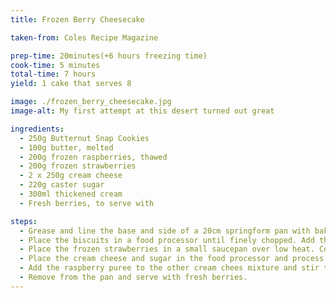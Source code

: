 ```yaml
---
title: Frozen Berry Cheesecake

taken-from: Coles Recipe Magazine

prep-time: 20minutes(+6 hours freezing time)
cook-time: 5 minutes
total-time: 7 hours
yield: 1 cake that serves 8

image: ./frozen_berry_cheesecake.jpg
image-alt: My first attempt at this desert turned out great

ingredients:
  - 250g Butternut Snap Cookies
  - 100g butter, melted
  - 200g frozen raspberries, thawed
  - 200g frozen strawberries
  - 2 x 250g cream cheese
  - 220g caster sugar
  - 300ml thickened cream
  - Fresh berries, to serve with

steps:
  - Grease and line the base and side of a 20cm springform pan with baking paper.
  - Place the biscuits in a food processor until finely chopped. Add the melted butter and process until well combined. Spoon evenly in the base of the pan, pressing evenly with base of a glass and then place in a freezer to set.
  - Place the frozen strawberries in a small saucepan over low heat. Cook, stirring and using the back of a spoon to crush for 2-3 minutes until the strawberries break down. Remove from heat. Use a fork to finely mash. Strain through a fine sieve into a bowl, using the back of the spoon to push through as much pulp as possible. Repeat with the raspberries, setting each puree in separate bowls.
  - Place the cream cheese and sugar in the food processor and process until smooth. Add the cream and process again until smooth. Divide the cream cheese mixture evenly in 2 mixing bowls. Add the strawberry puree to 1 bowl to combine. Pour into the base of the prepared pan and then place in freezer until firm, usually about 2hours.
  - Add the raspberry puree to the other cream chees mixture and stir to combine. Pour evenly over the set strawberry mixture and then place in the freezer for a further 4 hours or until completely set.
  - Remove from the pan and serve with fresh berries.
---
```

